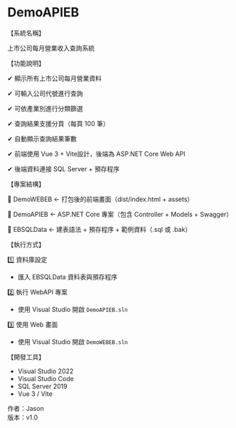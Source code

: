 # DemoAPIEB
【系統名稱】

上市公司每月營業收入查詢系統

【功能說明】

✔ 顯示所有上市公司每月營業資料

✔ 可輸入公司代號進行查詢

✔ 可依產業別進行分類篩選

✔ 查詢結果支援分頁（每頁 100 筆）

✔ 自動顯示查詢結果筆數

✔ 前端使用 Vue 3 + Vite設計，後端為 ASP.NET Core Web API

✔ 後端資料連接 SQL Server + 預存程序

【專案結構】

📁 DemoWEBEB   ← 打包後的前端畫面（dist/index.html + assets）

📁 DemoAPIEB   ← ASP.NET Core 專案（包含 Controller + Models + Swagger）

📁 EBSQLData   ← 建表語法 + 預存程序 + 範例資料（.sql 或 .bak）

【執行方式】

1️⃣ 資料庫設定
   - 匯入 EBSQLData 資料表與預存程序

2️⃣ 執行 WebAPI 專案
   - 使用 Visual Studio 開啟 `DemoAPIEB.sln`

3️⃣ 使用 Web 畫面
   - 使用 Visual Studio 開啟 `DemoWEBEB.sln`

【開發工具】
- Visual Studio 2022
- Visual Studio Code
- SQL Server 2019
- Vue 3 / Vite


作者：Jason  
版本：v1.0  
